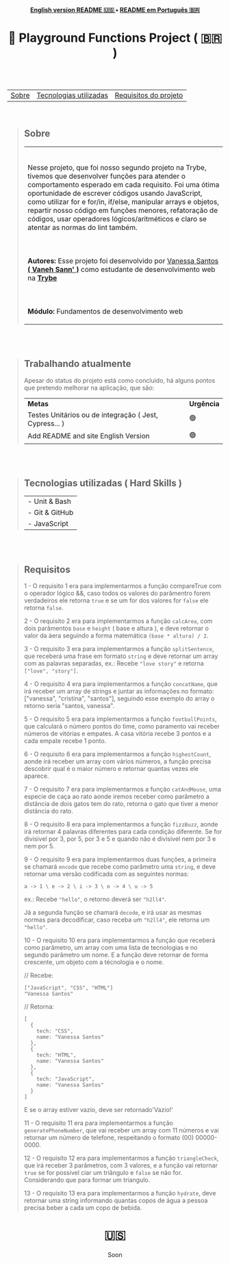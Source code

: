 
<p align="center"><b>
 <a href="#----">English version README 🇺🇸 </a> •
 <a href="#---project-lessons-learned-------">README em Português 🇧🇷</a>
  </b>
</p>
<h1 align="center">
  📝 Playground Functions Project
  <span> ( 🇧🇷 )  </span>
</h1>

<br>
<br>

<section>
  <table align="center">
<tr><p align="center"><b> </td> 
<td> <a href="#---sobre--">Sobre</a></td> 
<td>  <a href="#tecnologias-utilizadas--hard-skills-">Tecnologias utilizadas</a></td> 
<td>  <a href="">Requisitos do projeto</a></td> 
  </b>
  </p></tr>
  </table>
  
  <br>
  
  <blockquote>
    <h2 align="left">
   Sobre
  </h2>
<table>
    <tr>
      <td><br>
        <p align="left">
         Nesse projeto, que foi nosso segundo projeto na Trybe, tivemos que desenvolver funções para atender o comportamento esperado em cada requisito. Foi uma ótima oportunidade de escrever códigos usando JavaScript, como utilizar for e for/in, if/else, manipular arrays e objetos, repartir nosso código em funções menores, refatoração de códigos, usar operadores lógicos/aritméticos e claro se atentar as normas do lint também.</p>
      </td>
    </tr>
    <tr>
      <td><br>
        <p align="left">
          <b>Autores:</b> Esse projeto foi desenvolvido por <a href="https://www.linkedin.com/in/vanehsann/" target="_blank"> Vanessa Santos <b>( Vaneh Sann' )</b></a> como estudante de desenvolvimento web na <b><a href="https://www.betrybe.com/" target="_blank"> Trybe </a></b>
        </p>
      </td>
    <tr>
    <tr>
      <td><br>
        <p align="left">
          <b>Módulo:</b> Fundamentos de desenvolvimento web
        </p>
      </td>
    </tr>
 
</table> 
  </blockquote>

<br>
<br>

<blockquote>
   <h2>Trabalhando atualmente</h2>
  <p> Apesar do status do projeto está como concluido, há alguns pontos que pretendo melhorar na aplicação, que são: </p>
   <table>
  <tr>
    <td>
      <b>Metas</b>
    </td>
    <td>
      <b>Urgência</b>
    </td>
  </tr>
  <tr>
    <td>Testes Unitários ou de integração ( Jest, Cypress... )</td>
    <td>🟢</td>
  </tr>
  <tr>
    <td>Add README and site English Version</td>
    <td>🟢</td>
  </tr>

</table></blockquote>

<br>
<br>


<div>

  <blockquote>
    <h2 align="left">
Tecnologias utilizadas ( Hard Skills )
</h2>
    <table>
      
 <tr><td>
 - Unit & Bash
 </tr></td> 
 <tr><td> 
     - Git & GitHub
 </tr></td> 
 <tr><td> 
 - JavaScript
 </tr></td> 
    </table>
      </blockquote>
  </div>
  
  
<br>
<br>


<blockquote> <h2 align="left">Requisitos</h2>

 1 - O requisito 1 era para implementarmos a função compareTrue com o operador lógico &&, caso todos os valores do parâmentro forem verdadeiros ele retorna `true` e se um for dos valores for `false` ele retorna `false`.

 2 - O requisito 2 era para implementarmos a função `calcArea`, com dois parâmentos `base` e `height` ( base e altura ), e deve retornar o valor da áera seguindo a forma matemática `(base * altura) / 2`.

 3 - O requisito 3 era para implementarmos a função `splitSentence`, que receberá uma frase em formato `string` e deve retornar um array com as palavras separadas, ex.: Recebe `"love story"` e retorna `["love", "story"]`.

 4 - O requisito 4 era para implementarmos a função `concatName`, que irá receber um array de strings e juntar as informações no formato: ["vanessa", "cristina", "santos"], seguindo esse exemplo do array o retorno seria "santos, vanessa".

 5 - O requisito 5 era para implementarmos a função `footballPoints`, que calculará o número pontos do time, como paramento vai receber números de vitórias e empates. A casa vitória recebe 3 pontos e a cada empate recebe 1 ponto. 

 6 - O requisito 6 era para implementarmos a função `highestCount`, aonde irá receber um array com vários números, a função precisa descobrir qual é o maior número e retornar quantas vezes ele aparece.

 7 - O requisito 7 era para implementarmos a função `catAndMouse`, uma especie de caça ao rato aonde iremos receber como parâmetro a distância de dois gatos tem do rato, retorna o gato que tiver a menor distância do rato.

 8 - O requisito 8 era para implementarmos a função `fizzBuzz`, aonde irá retornar 4 palavras diferentes para cada condição diferente. Se for divisivel por 3, por 5, por 3 e 5 e quando não é divisivel nem por 3 e nem por 5.

 9 - O requisito 9 era para implementarmos duas funções, a primeira se chamará `encode` que recebe como parâmetro uma `string`, e deve retornar uma versão codificada com as seguintes normas:

`
a -> 1 \
e -> 2 \
i -> 3 \
o -> 4 \
u -> 5
`

ex.: Recebe `"hello"`, o retorno deverá ser `"h2ll4"`.

Já a segunda função se chamará `decode`, e irá usar as mesmas normas para decodificar, caso receba um `"h2ll4"`, ele retorna um  `"hello"`.

 10 - O requisito 10 era para implementarmos a função que receberá como parâmetro, um array com uma lista de tecnologias e no segundo parâmetro um nome. E a função deve retornar de forma crescente, um objeto com a técnologia e o nome. 

// Recebe:
```
["JavaScript", "CSS", "HTML"]
"Vanessa Santos"
```

// Retorna:
```
[
  {
    tech: "CSS",
    name: "Vanessa Santos"
  },
  {
    tech: "HTML",
    name: "Vanessa Santos"
  },
  {
    tech: "JavaScript",
    name: "Vanessa Santos"
  }
]
```

E se o array estiver vazio, deve ser retornado'Vazio!'

 11 - O requisito 11 era para implementarmos a função `generatePhoneNumber`, que vai receber um array com 11 números e vai retornar um número de telefone, respeitando o formato (00) 00000-0000.

 12 - O requisito 12 era para implementarmos a função `triangleCheck`, que irá receber 3 parâmetros, com 3 valores, e a função vai retornar `true` se for possivel ciar um triângulo e `false` se não for. Considerando que para formar um triangulo.

 13 - O requisito 13 era para implementarmos a função `hydrate`, deve retornar uma string informando quantas copos de água a pessoa precisa beber a cada um copo de bebida.</blockquote>
  </section>

 <h1 align="center">  🇺🇸  </h1>

<p align="center"> Soon </p>
